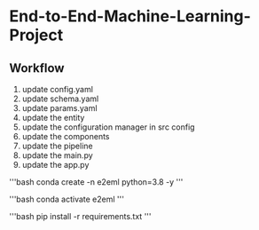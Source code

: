 # End-to-End-Machine-Learning-Project


## Workflow

1. update config.yaml
2. update schema.yaml
3. update params.yaml
4. update the entity
5. update the configuration manager in src config
6. update the components
7. update the pipeline
8. update the main.py
9. update the app.py



'''bash
conda create -n e2eml python=3.8 -y 
'''

'''bash
conda activate e2eml
'''

'''bash
pip install -r requirements.txt
'''